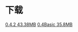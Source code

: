 <h1>下载</h1>
<a href="https://pan.baidu.com/s/1dsW6zTHZixgYvy3sRxcfZA?pwd=52YH">0.4.2  43.38MB</a>
<a href="https://pan.baidu.com/s/1qfdoq0wdVuuALoYOg4LkGA?pwd=52YH">0.4Basic 35.8MB</a>

